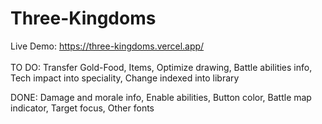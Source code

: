 # Three-Kingdoms
Live Demo: https://three-kingdoms.vercel.app/
<br /><br />
TO DO: Transfer Gold-Food, Items, Optimize drawing, Battle abilities info, Tech impact into speciality, Change indexed into library

DONE: Damage and morale info, Enable abilities, Button color, Battle map indicator, Target focus, Other fonts

<!--
189 99 166 none
221 99 166 tiger
213 79 144 true leader
<br /><br />
Screenshot:
<br />
<a href="https://anoname112.github.io/Three-Kingdoms/">
   <img src="https://raw.githubusercontent.com/Anoname112/Three-Kingdoms/main/ss.png" title="Three Kingdoms">
</a>
-->
